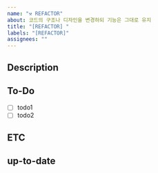 ```yaml
---
name: "⚒️ REFACTOR"
about: 코드의 구조나 디자인을 변경하되 기능은 그대로 유지
title: "[REFACTOR] "
labels: "[REFACTOR]"
assignees: ""
---
```


## Description

<!-- 어떤 코드를 리팩토링 중인지 작성해주세요. -->

## To-Do

- [ ] todo1
- [ ] todo2

## ETC

<!-- 기타 알려야 하는 상황을 적어주세요 -->

## up-to-date

<!-- 작업이 완료 예정인 시점을 적어주세요 -->
